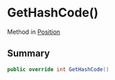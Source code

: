 # GetHashCode()

Method in [Position](./)

## Summary

```csharp
public override int GetHashCode()
```
